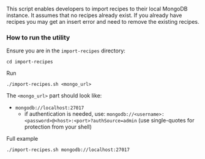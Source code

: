 This script enables developers to import recipes to their local MongoDB instance. It assumes that no recipes already exist. If you already have recipes you may get an insert error and need to remove the existing recipes.

### How to run the utility

Ensure you are in the `import-recipes` directory:
```
cd import-recipes
```

Run
```
./import-recipes.sh <mongo_url> 
```

The `<mongo_url>` part should look like:
- `mongodb://localhost:27017`
  - if authentication is needed, use:
    `mongodb://<username>:<password>@<host>:<port>?authSource=admin`
    (use single-quotes for protection from your shell)

Full example 

```
./import-recipes.sh mongodb://localhost:27017
```